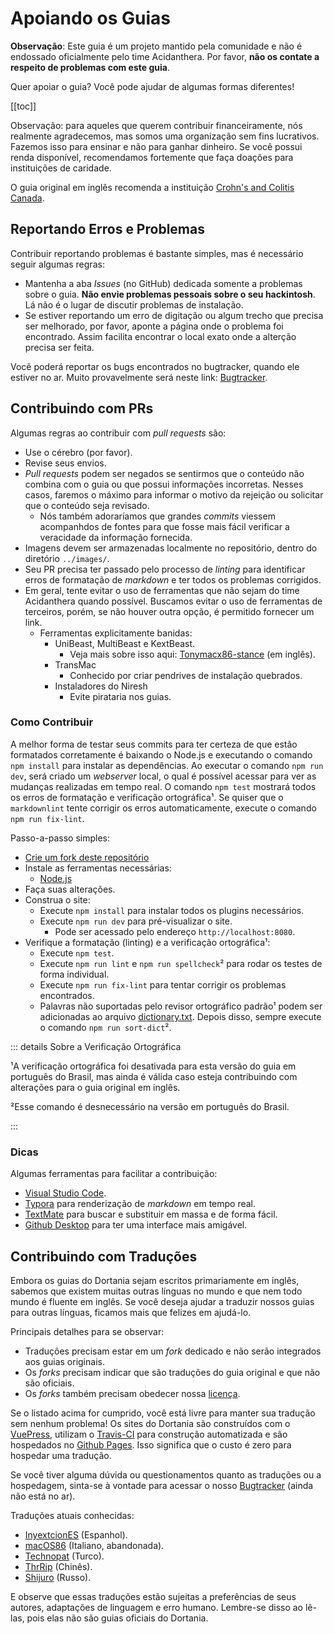 # Apoiando os Guias

**Observação**: Este guia é um projeto mantido pela comunidade e não é endossado oficialmente pelo time Acidanthera. Por favor, **não os contate a respeito de problemas com este guia**.

Quer apoiar o guia? Você pode ajudar de algumas formas diferentes!

[[toc]]

Observação: para aqueles que querem contribuir financeiramente, nós realmente agradecemos, mas somos uma organização sem fins lucrativos. Fazemos isso para ensinar e não para ganhar dinheiro. Se você possui renda disponível, recomendamos fortemente que faça doações para instituições de caridade.

O guia original em inglês recomenda a instituição [Crohn's and Colitis Canada](https://crohnsandcolitis.donorportal.ca/Donation/DonationDetails.aspx?L=en-CA&G=159&F=1097&T=GENER).

## Reportando Erros e Problemas

Contribuir reportando problemas é bastante simples, mas é necessário seguir algumas regras:

* Mantenha a aba *Issues* (no GitHub) dedicada somente a problemas sobre o guia. **Não envie problemas pessoais sobre o seu hackintosh**. Lá não é o lugar de discutir problemas de instalação.
* Se estiver reportando um erro de digitação ou algum trecho que precisa ser melhorado, por favor, aponte a página onde o problema foi encontrado. Assim facilita encontrar o local exato onde a alterção precisa ser feita.

Vocẽ poderá reportar os bugs encontrados no bugtracker, quando ele estiver no ar. Muito provavelmente será neste link: [Bugtracker](https://github.com/deomkds/bugtracker).

## Contribuindo com PRs

Algumas regras ao contribuir com *pull requests* são:

* Use o cérebro (por favor).
* Revise seus envios.
* *Pull requests* podem ser negados se sentirmos que o conteúdo não combina com o guia ou que possui informações incorretas. Nesses casos, faremos o máximo para informar o motivo da rejeição ou solicitar que o conteúdo seja revisado.
  * Nós também adoraríamos que grandes *commits* viessem acompanhdos de fontes para que fosse mais fácil verificar a veracidade da informação fornecida.
* Imagens devem ser armazenadas localmente no repositório, dentro do diretório `../images/`.
* Seu PR precisa ter passado pelo processo de *linting* para identificar erros de formatação de *markdown* e ter todos os problemas corrigidos.
* Em geral, tente evitar o uso de ferramentas que não sejam do time Acidanthera quando possível. Buscamos evitar o uso de ferramentas de terceiros, porém, se não houver outra opção, é permitido fornecer um link.
  * Ferramentas explicitamente banidas:
    * UniBeast, MultiBeast e KextBeast.
      * Veja mais sobre isso aqui: [Tonymacx86-stance](https://github.com/khronokernel/Tonymcx86-stance) (em inglês).
    * TransMac
      * Conhecido por criar pendrives de instalação quebrados.
    * Instaladores do Niresh
      * Evite pirataria nos guias.

### Como Contribuir

A melhor forma de testar seus commits para ter certeza de que estão formatados corretamente é baixando o Node.js e executando o comando `npm install` para instalar as dependências. Ao executar o comando `npm run dev`, será criado um *webserver* local, o qual é possível acessar para ver as mudanças realizadas em tempo real. O comando `npm test` mostrará todos os erros de formatação e verificação ortográfica¹. Se quiser que o `markdownlint` tente corrigir os erros automaticamente, execute o comando `npm run fix-lint`.

Passo-a-passo simples:

* [Crie um fork deste repositório](https://github.com/deomkds/OpenCore-Install-Guide/fork/)
* Instale as ferramentas necessárias:
  * [Node.js](https://nodejs.org/)
* Faça suas alterações.
* Construa o site:
  * Execute `npm install` para instalar todos os plugins necessários.
  * Execute `npm run dev` para pré-visualizar o site.
    * Pode ser acessado pelo endereço `http://localhost:8080`.
* Verifique a formatação (linting) e a verificação ortográfica¹:
  * Execute `npm test`.
  * Execute `npm run lint` e `npm run spellcheck`² para rodar os testes de forma individual.
  * Execute `npm run fix-lint` para tentar corrigir os problemas encontrados.
  * Palavras não suportadas pelo revisor ortográfico padrão¹ podem ser adicionadas ao arquivo [dictionary.txt](./dictionary/dictionary.txt). Depois disso, sempre execute o comando `npm run sort-dict`².

::: details Sobre a Verificação Ortográfica

¹A verificação ortográfica foi desativada para esta versão do guia em português do Brasil, mas ainda é válida caso esteja contribuindo com alterações para o guia original em inglês.

²Esse comando é desnecessário na versão em português do Brasil.

:::

### Dicas

Algumas ferramentas para facilitar a contribuição:

* [Visual Studio Code](https://code.visualstudio.com).
* [Typora](https://typora.io) para renderização de *markdown* em tempo real.
* [TextMate](https://macromates.com) para buscar e substituir em massa e de forma fácil.
* [Github Desktop](https://desktop.github.com) para ter uma interface mais amigável.

## Contribuindo com Traduções

Embora os guias do Dortania sejam escritos primariamente em inglês, sabemos que existem muitas outras línguas no mundo e que nem todo mundo é fluente em inglês. Se você deseja ajudar a traduzir nossos guias para outras línguas, ficamos mais que felizes em ajudá-lo.

Principais detalhes para se observar:

* Traduções precisam estar em um *fork* dedicado e não serão integrados aos guias originais.
* Os *forks* precisam indicar que são traduções do guia original e que não são oficiais.
* Os *forks* também precisam obedecer nossa [licença](LICENSE.md).

Se o listado acima for cumprido, você está livre para manter sua tradução sem nenhum problema! Os sites do Dortania são construídos com o [VuePress](https://vuepress.vuejs.org), utilizam o [Travis-CI](https://travis-ci.org) para construção automatizada e são hospedados no [Github Pages](https://pages.github.com). Isso significa que o custo é zero para hospedar uma tradução.

Se você tiver alguma dúvida ou questionamentos quanto as traduções ou a hospedagem, sinta-se à vontade para acessar o nosso [Bugtracker](https://github.com/deomkds/bugtracker) (ainda não está no ar).

Traduções atuais conhecidas:

* [InyextcionES](https://github.com/InyextcionES/OpenCore-Install-Guide) (Espanhol).
* [macOS86](https://macos86.gitbook.io/guida-opencore/) (Italiano, abandonada).
* [Technopat](https://www.technopat.net/sosyal/konu/opencore-ile-macos-kurulum-rehberi.963661/) (Turco).
* [ThrRip](https://github.com/ThrRip/OpenCore-Install-Guide) (Chinês).
* [Shijuro](https://github.com/shijuro/OpenCore-Install-Guide) (Russo).

E observe que essas traduções estão sujeitas a preferências de seus autores, adaptações de linguagem e erro humano. Lembre-se disso ao lê-las, pois elas não são guias oficiais do Dortania.

